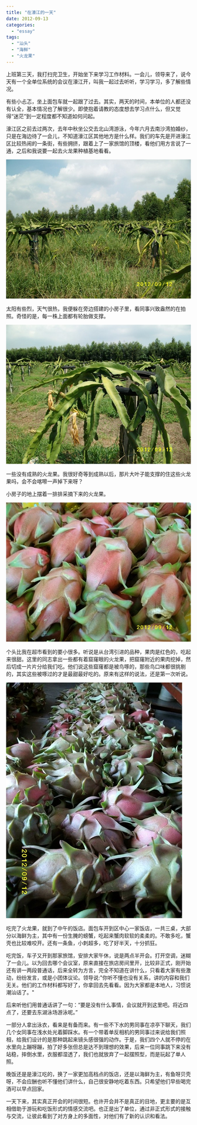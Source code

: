 ```yaml
---
title: "在濠江的一天"
date: 2012-09-13
categories: 
  - "essay"
tags: 
  - "汕头"
  - "海鲜"
  - "火龙果"
---
```


上班第三天，我打扫完卫生，开始坐下来学习工作材料。一会儿，领导来了，说今天有一个全单位系统的会议在濠江开，叫我一起过去听听，学习学习，多了解些情况。

有些小忐忑，坐上面包车就一起跟了过去。其实，两天的时间，本单位的人都还没有认全，基本情况也了解很少。即使抱着请教的态度想去学习点什么，但又觉得“迷茫”到一定程度都不知道如何问起。

濠江区之前去过两次，去年中秋坐公交去北山湾游泳，今年六月去南沙湾拍婚纱，只是在海边待了一会儿，不知道濠江区其他地方是什么样。我们的车先是开进濠江区比较热闹的一条街，有些拥挤，跟着上了一家旅馆的顶楼，看他们用方言说了一通，之后和我说要一起去火龙果种植基地看看。

![照片 036](images/8147555008_22347c55f8_z.jpg)

太阳有些烈，天气很热，我便躲在旁边搭建的小房子里，看同事兴致盎然的在拍照。奇怪的是，每一株上面都有轮胎做支撑。

![照片 022](images/8147526797_fce126cdc2_z.jpg)

一些没有成熟的火龙果。我很好奇等到成熟以后，那片大叶子能支撑的住这些火龙果吗，会不会喀嚓一声掉下来呀？

小房子的地上摆着一排排采摘下来的火龙果。

![照片 011](images/8147563576_7bc8560783_z.jpg)

个头比我在超市看到的要小很多。听说是从台湾引进的品种，果肉是红色的，吃起来很甜。这里的同志拿出一些都有着窟窿眼的火龙果，把窟窿附近的果肉挖掉，然后切成一片片分给我们吃。他们说这些窟窿都是被鸟啄的，那些鸟口味都很挑剔的，其实这些被啄过的才是最甜最好吃的。原来有这样的说法，还是第一次听说。

![照片 030](images/8147557672_c5210039b6_z.jpg)

吃完了火龙果，就到了中午的饭店。面包车开到区中心一家饭店，一共三桌，大部分以海鲜为主，其中有一份生腌的螃蟹，吃起来蟹肉软软的柔柔的。不敢多吃，蟹壳也比较难咬开。还有一条鱼，小刺超多，吃了好半天，十分抓狂。

吃完饭，车子又开到那家旅馆，安排大家午休，说是两点半开会。打开空调，迷糊了一会儿。以为回去哪个会议室，原来直接在旅店房间里开，比较非正式，刚开始还有讲一两段普通话，后来全转为方言，完全不知道在讲什么，只看着大家有些激动，纷纷发言，或是小团体议论。领导说:"你听不懂也没有关系，讲的内容和我们无关。他们的工作材料都写好了，你拿回去先看看。因为大家都是本地人，习惯说潮汕话了。"

后来听他们用普通话讲了一句：“要是没有什么事情，会议就开到这里吧。将近四点了，还要去东湖泳场游泳呢。”

一部分人拿出泳衣，看来是有备而来。有一些不下水的男同事在凉亭下聊天，我们几个女同事在浅水处光着脚踩水。有一个带着单反相机的男同事过来说给我们照相，给我们设计的是那种跳起来镜头感很强的动作。于是，我们四个人就不停的在水里向上蹦呀蹦，拍了好多张但总是达不到理想的效果，后来一位同事跳下来没有站稳，摔倒水里，衣服都湿透了，我们也就放弃了一起摆照型，而是玩起了单人照。

晚饭还是是濠江吃的，换了一家更加高档点的饭店，还是以海鲜为主，有鱼呀贝壳呀，不会应酬也听不懂他们讲什么，自己很安静地吃着东西。只希望他们早些喝完酒可以早点回家。

一天下来，其实真正开会的时间很短。也许开会并不是真正的目地，更主要的是互相借助于游玩和吃饭形式的情感交流吧。也正是出了单位，通过非正式形式的接触与交流，让彼此看到了对方身上的多面性，对他们有了新的认识和看法。
